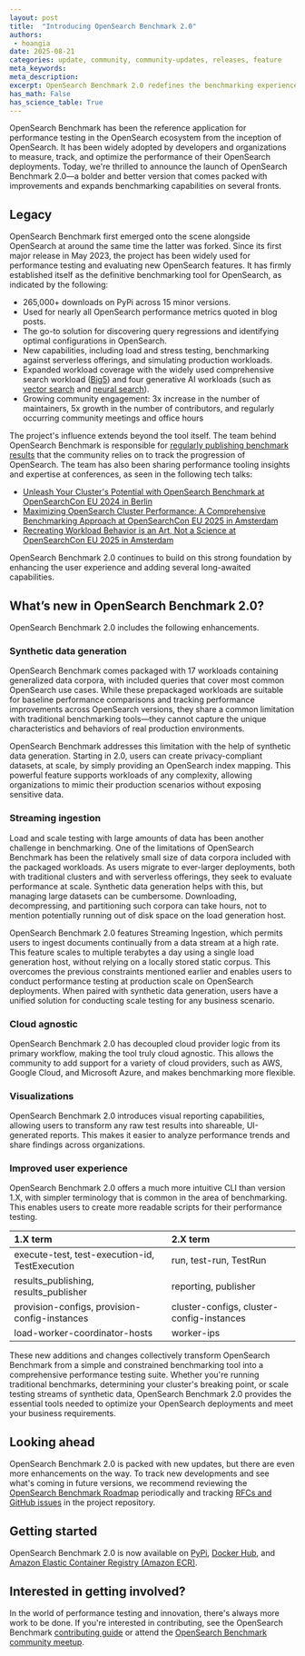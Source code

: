 ```yaml
---
layout: post
title:  "Introducing OpenSearch Benchmark 2.0"
authors:
 - hoangia
date: 2025-08-21
categories: update, community, community-updates, releases, feature
meta_keywords:
meta_description:
excerpt: OpenSearch Benchmark 2.0 redefines the benchmarking experience and introduces long-awaited features that offer users the essential tools needed to measure, track, and optimize OpenSearch performance.
has_math: False
has_science_table: True
---
```


OpenSearch Benchmark has been the reference application for performance testing in the OpenSearch ecosystem from the inception of OpenSearch. It has been widely adopted by developers and organizations to measure, track, and optimize the performance of their OpenSearch deployments. Today, we're thrilled to announce the launch of OpenSearch Benchmark 2.0—a bolder and better version that comes packed with improvements and expands benchmarking capabilities on several fronts.

## Legacy

OpenSearch Benchmark first emerged onto the scene alongside OpenSearch at around the same time the latter was forked. Since its first major release in May 2023, the project has been widely used for performance testing and evaluating new OpenSearch features. It has firmly established itself as the definitive benchmarking tool for OpenSearch, as indicated by the following:

* 265,000+ downloads on PyPi across 15 minor versions.
* Used for nearly all OpenSearch performance metrics quoted in blog posts.
* The go-to solution for discovering query regressions and identifying optimal configurations in OpenSearch.
* New capabilities, including load and stress testing, benchmarking against serverless offerings, and simulating production workloads.
* Expanded workload coverage with the widely used comprehensive search workload ([Big5](https://github.com/IanHoang/opensearch-benchmark-workloads/tree/main/big5)) and four generative AI workloads (such as [vector search](https://github.com/opensearch-project/opensearch-benchmark-workloads/tree/main/vectorsearch) and [neural search](https://github.com/opensearch-project/opensearch-benchmark-workloads/tree/main/neural_search)).
* Growing community engagement: 3x increase in the number of maintainers, 5x growth in the number of contributors, and regularly occurring community meetings and office hours

The project's influence extends beyond the tool itself. The team behind OpenSearch Benchmark is responsible for [regularly publishing benchmark results](https://opensearch.org/benchmarks/) that the community relies on to track the progression of OpenSearch. The team has also been sharing performance tooling insights and expertise at conferences, as seen in the following tech talks:

* [Unleash Your Cluster's Potential with OpenSearch Benchmark at OpenSearchCon EU 2024 in Berlin](https://www.youtube.com/watch?v=IKkZ0cQuMLI)
* [Maximizing OpenSearch Cluster Performance: A Comprehensive Benchmarking Approach at OpenSearchCon EU 2025 in Amsterdam](https://www.youtube.com/watch?v=yMIOeXuFN6U)
* [Recreating Workload Behavior is an Art, Not a Science at OpenSearchCon EU 2025 in Amsterdam](https://www.youtube.com/watch?v=vMeaAklGFwg)

OpenSearch Benchmark 2.0 continues to build on this strong foundation by enhancing the user experience and adding several long-awaited capabilities.

## What’s new in OpenSearch Benchmark 2.0?

OpenSearch Benchmark 2.0 includes the following enhancements.

### Synthetic data generation

OpenSearch Benchmark comes packaged with 17 workloads containing generalized data corpora, with included queries that cover most common OpenSearch use cases. While these prepackaged workloads are suitable for baseline performance comparisons and tracking performance improvements across OpenSearch versions, they share a common limitation with traditional benchmarking tools—they cannot capture the unique characteristics and behaviors of real production environments.

OpenSearch Benchmark addresses this limitation with the help of synthetic data generation. Starting in 2.0, users can create privacy-compliant datasets, at scale, by simply providing an OpenSearch index mapping. This powerful feature supports workloads of any complexity, allowing organizations to mimic their production scenarios without exposing sensitive data.

### Streaming ingestion

Load and scale testing with large amounts of data has been another challenge in benchmarking. One of the limitations of OpenSearch Benchmark has been the relatively small size of data corpora included with the packaged workloads. As users migrate to ever-larger deployments, both with traditional clusters and with serverless offerings, they seek to evaluate performance at scale. Synthetic data generation helps with this, but managing large datasets can be cumbersome. Downloading, decompressing, and partitioning such corpora can take hours, not to mention potentially running out of disk space on the load generation host.

OpenSearch Benchmark 2.0 features Streaming Ingestion, which permits users to ingest documents continually from a data stream at a high rate. This feature scales to multiple terabytes a day using a single load generation host, without relying on a locally stored static corpus. This overcomes the previous constraints mentioned earlier and enables users to conduct performance testing at production scale on OpenSearch deployments. When paired with synthetic data generation, users have a unified solution for conducting scale testing for any business scenario.

### Cloud agnostic

OpenSearch Benchmark 2.0 has decoupled cloud provider logic from its primary workflow, making the tool truly cloud agnostic. This allows the community to add support for a variety of cloud providers, such as AWS, Google Cloud, and Microsoft Azure, and makes benchmarking more flexible.

### Visualizations

OpenSearch Benchmark 2.0 introduces visual reporting capabilities, allowing users to transform any raw test results into shareable, UI-generated reports. This makes it easier to analyze performance trends and share findings across organizations.

### Improved user experience

OpenSearch Benchmark 2.0 offers a much more intuitive CLI than version 1.X, with simpler terminology that is common in the area of benchmarking. This enables users to create more readable scripts for their performance testing.

1.X term | 2.X term |
:--- | :--- |
execute-test, test-execution-id, TestExecution | run, test-run, TestRun |
results_publishing, results_publisher | reporting, publisher |
provision-configs, provision-config-instances | cluster-configs, cluster-config-instances
load-worker-coordinator-hosts | worker-ips |

These new additions and changes collectively transform OpenSearch Benchmark from a simple and constrained benchmarking tool into a comprehensive performance testing suite. Whether you're running traditional benchmarks, determining your cluster's breaking point, or scale testing streams of synthetic data, OpenSearch Benchmark 2.0 provides the essential tools needed to optimize your OpenSearch deployments and meet your business requirements.

## Looking ahead

OpenSearch Benchmark 2.0 is packed with new updates, but there are even more enhancements on the way. To track new developments and see what's coming in future versions, we recommend reviewing the [OpenSearch Benchmark Roadmap](https://github.com/orgs/opensearch-project/projects/219) periodically and tracking [RFCs and GitHub issues](https://github.com/opensearch-project/opensearch-benchmark/issues) in the project repository.

## Getting started

OpenSearch Benchmark 2.0 is now available on [PyPi](https://pypi.org/project/opensearch-benchmark/), [Docker Hub](https://hub.docker.com/r/opensearchproject/opensearch-benchmark), and [Amazon Elastic Container Registry (Amazon ECR)](https://gallery.ecr.aws/opensearchproject/opensearch-benchmark).

## Interested in getting involved?

In the world of performance testing and innovation, there's always more work to be done. If you're interested in contributing, see the OpenSearch Benchmark [contributing guide](https://github.com/opensearch-project/opensearch-benchmark/blob/main/CONTRIBUTING.md) or attend the [OpenSearch Benchmark community meetup](https://www.meetup.com/opensearch/events/307446531/?eventOrigin=group_upcoming_events).
